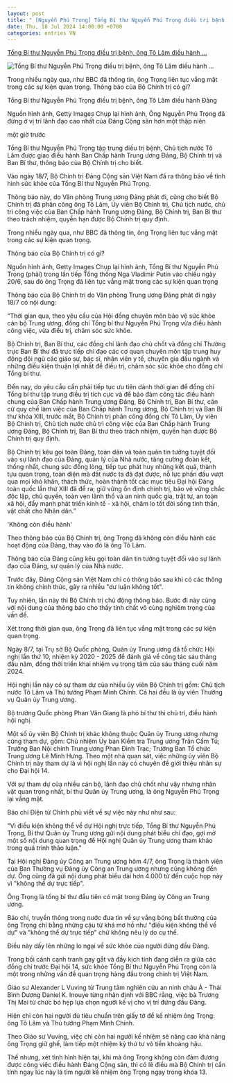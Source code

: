 ```yaml
---
layout: post
title: " [Nguyễn Phú Trọng] Tổng Bí thư Nguyễn Phú Trọng điều trị bệnh, ông Tô Lâm điều hành ..."
date: Thu, 18 Jul 2024 14:00:00 +0700
categories: entries VN
---
```

[Tổng Bí thư Nguyễn Phú Trọng điều trị bệnh, ông Tô Lâm điều hành ...](https://www.bbc.com/vietnamese/articles/cmj2v776z72o)

![Tổng Bí thư Nguyễn Phú Trọng điều trị bệnh, ông Tô Lâm điều hành ...](https://ichef.bbci.co.uk/news/1024/branded_vietnamese/aeff/live/4fb53980-44de-11ef-9e1c-3b4a473456a6.png)

Trong nhiều ngày qua, như BBC đã thông tin, ông Trọng liên tục vắng mặt trong các sự kiện quan trọng. Thông báo của Bộ Chính trị có gì?

Tổng Bí thư Nguyễn Phú Trọng điều trị bệnh, ông Tô Lâm điều hành Đảng

Nguồn hình ảnh, Getty Images Chụp lại hình ảnh, Ông Nguyễn Phú Trọng đã đứng ở vị trí lãnh đạo cao nhất của Đảng Cộng sản hơn một thập niên

một giờ trước

Tổng Bí thư Nguyễn Phú Trọng tập trung điều trị bệnh, Chủ tịch nước Tô Lâm được giao điều hành Ban Chấp hành Trung ương Đảng, Bộ Chính trị và Ban Bí thư, thông báo của Bộ Chính trị cho biết.

Vào ngày 18/7, Bộ Chính trị Đảng Cộng sản Việt Nam đã ra thông báo về tình hình sức khỏe của Tổng Bí thư Nguyễn Phú Trọng.

Thông báo này, do Văn phòng Trung ương Đảng phát đi, cũng cho biết Bộ Chính trị đã phân công ông Tô Lâm, Ủy viên Bộ Chính trị, Chủ tịch nước, chủ trì công việc của Ban Chấp hành Trung ương Đảng, Bộ Chính trị, Ban Bí thư theo trách nhiệm, quyền hạn được Bộ Chính trị quy định.

Trong nhiều ngày qua, như BBC đã thông tin, ông Trọng liên tục vắng mặt trong các sự kiện quan trọng.

Thông báo của Bộ Chính trị có gì?

Nguồn hình ảnh, Getty Images Chụp lại hình ảnh, Tổng Bí thư Nguyễn Phú Trọng (phải) trong lần tiếp Tổng thống Nga Vladimir Putin vào chiều ngày 20/6, sau đó ông Trọng đã liên tục vắng mặt trong các sự kiện quan trọng

Thông báo của Bộ Chính trị do Văn phòng Trung ương Đảng phát đi ngày 18/7 có nội dung:

“Thời gian qua, theo yêu cầu của Hội đồng chuyên môn bảo vệ sức khỏe cán bộ Trung ương, đồng chí Tổng bí thư Nguyễn Phú Trọng vừa điều hành công việc, vừa điều trị, chăm sóc sức khỏe.

Bộ Chính trị, Ban Bí thư, các đồng chí lãnh đạo chủ chốt và đồng chí Thường trực Ban Bí thư đã trực tiếp chỉ đạo các cơ quan chuyên môn tập trung huy động đội ngũ các giáo sư, bác sĩ, nhân viên y tế, chuyên gia đầu ngành và những điều kiện thuận lợi nhất để điều trị, chăm sóc sức khỏe cho đồng chí Tổng bí thư.

Đến nay, do yêu cầu cần phải tiếp tục ưu tiên dành thời gian để đồng chí Tổng bí thư tập trung điều trị tích cực và để bảo đảm công tác điều hành chung của Ban Chấp hành Trung ương Đảng, Bộ Chính trị, Ban Bí thư, căn cứ quy chế làm việc của Ban Chấp hành Trung ương, Bộ Chính trị và Ban Bí thư khóa XIII, trước mắt, Bộ Chính trị phân công đồng chí Tô Lâm, Ủy viên Bộ Chính trị, Chủ tịch nước chủ trì công việc của Ban Chấp hành Trung ương Đảng, Bộ Chính trị, Ban Bí thư theo trách nhiệm, quyền hạn được Bộ Chính trị quy định.

Bộ Chính trị kêu gọi toàn Đảng, toàn dân và toàn quân tin tưởng tuyệt đối vào sự lãnh đạo của Đảng, quản lý của Nhà nước, tăng cường đoàn kết, thống nhất, chung sức đồng lòng, tiếp tục phát huy những kết quả, thành tựu quan trọng, toàn diện mà đất nước ta đã đạt được, nỗ lực phấn đấu vượt qua mọi khó khăn, thách thức, hoàn thành tốt các mục tiêu Đại hội Đảng toàn quốc lần thứ XIII đã đề ra; giữ vững ổn định chính trị, bảo vệ vững chắc độc lập, chủ quyền, toàn vẹn lãnh thổ và an ninh quốc gia, trật tự, an toàn xã hội, đẩy mạnh phát triển kinh tế - xã hội, chăm lo tốt đời sống tinh thần, vật chất cho Nhân dân.”

'Không còn điều hành'

Theo thông báo của Bộ Chính trị, ông Trọng đã không còn điều hành các hoạt động của Đảng, thay vào đó là ông Tô Lâm.

Thông báo của Đảng cũng kêu gọi toàn dân tin tưởng tuyệt đối vào sự lãnh đạo của Đảng, sự quản lý của Nhà nước.

Trước đây, Đảng Cộng sản Việt Nam chỉ có thông báo sau khi có các thông tin không chính thức, gây ra nhiều "dư luận không tốt".

Tuy nhiên, lần này thì Bộ Chính trị chủ động thông báo. Bước đi này cùng với nội dung của thông báo cho thấy tính chất vô cùng nghiêm trọng của vấn đề.

Xét trong thời gian qua, ông Trọng đã liên tục vắng mặt trong các sự kiện quan trọng.

Ngày 8/7, tại Trụ sở Bộ Quốc phòng, Quân ủy Trung ương đã tổ chức Hội nghị lần thứ 10, nhiệm kỳ 2020 - 2025 để đánh giá về công tác sáu tháng đầu năm, đồng thời triển khai nhiệm vụ trọng tâm của sáu tháng cuối năm 2024.

Hội nghị lần này có sự tham dự của nhiều ủy viên Bộ Chính trị gồm: Chủ tịch nước Tô Lâm và Thủ tướng Phạm Minh Chính. Cả hai đều là ủy viên Thường vụ Quân ủy Trung ương.

Bộ trưởng Quốc phòng Phan Văn Giang là phó bí thư thì chủ trì, điều hành hội nghị.

Một số ủy viên Bộ Chính trị khác không thuộc Quân ủy Trung ương nhưng cũng tham dự, gồm: Chủ nhiệm Ủy ban Kiểm tra Trung ương Trần Cẩm Tú; Trưởng Ban Nội chính Trung ương Phan Đình Trạc; Trưởng Ban Tổ chức Trung ương Lê Minh Hưng. Theo một nhà quan sát, việc những ủy viên Bộ Chính trị này tham dự là vì hội nghị lần này có chuyên đề giới thiệu nhân sự cho Đại hội 14.

Với sự tham dự của nhiều cán bộ, lãnh đạo chủ chốt như vậy nhưng nhân vật quan trọng nhất, bí thư Quân ủy Trung ương, là ông Nguyễn Phú Trọng lại vắng mặt.

Báo chí Điện tử Chính phủ viết về sự việc này như như sau:

"Vì điều kiện không thể về dự Hội nghị trực tiếp, Tổng Bí thư Nguyễn Phú Trọng, Bí thư Quân ủy Trung ương gửi nội dung phát biểu chỉ đạo, gợi mở một số nội dung quan trọng để Hội nghị Quân ủy Trung ương tham khảo trong quá trình thảo luận."

Tại Hội nghị Đảng ủy Công an Trung ương hôm 4/7, ông Trọng là thành viên của Ban Thường vụ Đảng ủy Công an Trung ương nhưng cũng không đến dự. Ông cũng đã gửi nội dung phát biểu dài hơn 4.000 từ đến cuộc họp này vì "không thể dự trực tiếp".

Ông Trọng là tổng bí thư đầu tiên có mặt trong Đảng ủy Công an Trung ương.

Báo chí, truyền thông trong nước đưa tin về sự vắng bóng bất thường của ông Trọng chỉ bằng những câu từ khá mơ hồ như "điều kiện không thể về dự" và "không thể dự trực tiếp" chứ không nêu lý do cụ thể.

Điều này dấy lên những lo ngại về sức khỏe của người đứng đầu Đảng.

Trong bối cảnh cạnh tranh gay gắt và đầy kịch tính đang diễn ra giữa các đồng chí trước Đại hội 14, sức khỏe Tổng Bí thư Nguyễn Phú Trọng còn là một trong những vấn đề quan trọng hàng đầu trong chính trị Việt Nam.

Giáo sư Alexander L Vuving từ Trung tâm nghiên cứu an ninh châu Á - Thái Bình Dương Daniel K. Inouye từng nhận định với BBC rằng, việc bà Trương Thị Mai từ chức bó hẹp lựa chọn người kế vị cho vị trí đứng đầu Đảng.

Hiện chỉ còn hai người đủ tiêu chuẩn trên giấy tờ để kế nhiệm ông Trọng: ông Tô Lâm và Thủ tướng Phạm Minh Chính.

Theo Giáo sư Vuving, việc chỉ còn hai người kế nhiệm sẽ nâng cao khả năng ông Trọng giữ ghế, làm tiếp một nhiệm kỳ thứ tư vô tiền khoáng hậu.

Thế nhưng, xét tình hình hiện tại, khi mà ông Trọng không còn đảm đương được công việc điều hành Đảng Cộng sản, thì có lẽ điều mà Bộ Chính trị cần tính ngay lúc này là tìm người kế nhiệm ông Trọng ngay trong khóa 13.

